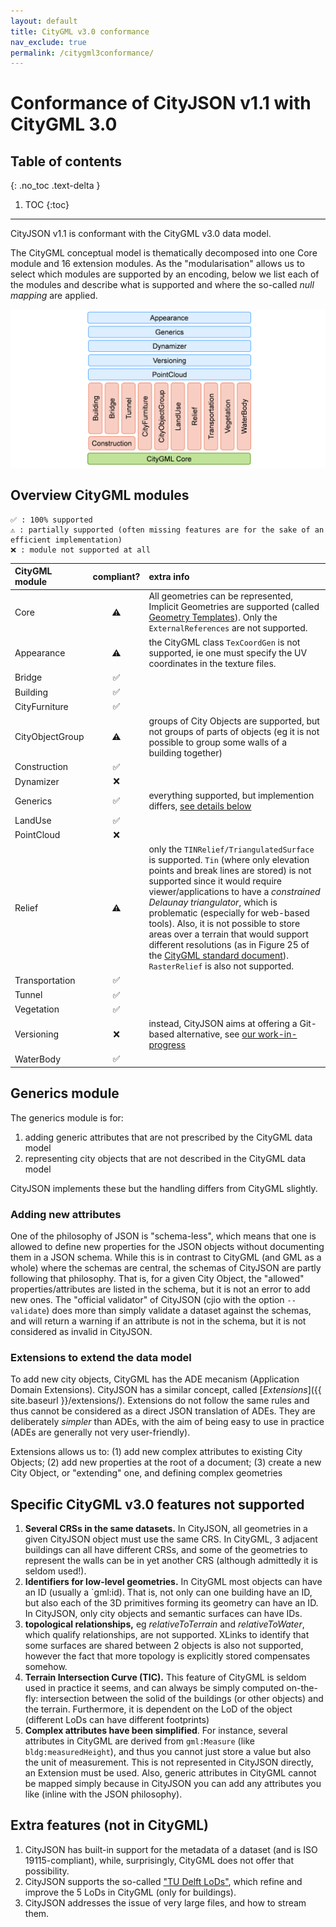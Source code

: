 ```yaml
---
layout: default
title: CityGML v3.0 conformance
nav_exclude: true
permalink: /citygml3conformance/
---
```


# Conformance of CityJSON v1.1 with CityGML 3.0

## Table of contents
{: .no_toc .text-delta }

1. TOC
{:toc}

- - -

CityJSON v1.1 is conformant with the CityGML v3.0 data model.


The CityGML conceptual model is thematically decomposed into one Core module and 16 extension modules.
As the "modularisation" allows us to select which modules are supported by an encoding, below we list each of the modules and describe what is supported and where the so-called *null mapping* are applied.

![](../citygmlsupport/figs/citygml3modules.png)


## Overview CityGML modules

    ✅ : 100% supported
    ⚠️ : partially supported (often missing features are for the sake of an efficient implementation)
    ❌ : module not supported at all


| CityGML module   | compliant?  | extra info |
|:-----------------|:-----------:|:-----------|
| Core             | ⚠️          | All geometries can be represented, Implicit Geometries are supported (called [Geometry Templates](https://www.cityjson.org/specs/#geometry-templates)). Only the `ExternalReferences` are not supported.   |
| Appearance       | ⚠️          | the CityGML class `TexCoordGen` is not supported, ie one must specify the UV coordinates in the texture files.   |
| Bridge           | ✅          |   |
| Building         | ✅          |   |  
| CityFurniture    | ✅          |   |      
| CityObjectGroup  | ⚠️          | groups of City Objects are supported, but not groups of parts of objects (eg it is not possible to group some walls of a building together)  |       
| Construction     | ✅          |   |     
| Dynamizer        | ❌          |   | 
| Generics         | ✅          | everything supported, but implemention differs, [see details below](./#generics-module)  | 
| LandUse          | ✅          |   |
| PointCloud       | ❌          |   | 
| Relief           | ⚠️          | only the `TINRelief/TriangulatedSurface` is  supported. `Tin` (where only elevation points and break lines are stored) is not supported since it would require viewer/applications to have a *constrained Delaunay triangulator*, which is problematic (especially for web-based tools). Also, it is not possible to store areas over a terrain that would support different resolutions (as in Figure 25 of the [CityGML standard document](https://portal.opengeospatial.org/files/?artifact_id=47842)). `RasterRelief` is also not supported.  |
| Transportation   | ✅          |   | 
| Tunnel           | ✅          |   |
| Vegetation       | ✅          |   | 
| Versioning       | ❌          | instead, CityJSON aims at offering a Git-based alternative, see [our work-in-progress](/experimental/versioning/)  | 
| WaterBody        | ✅          |  | 



## Generics module

The generics module is for:

  1. adding generic attributes that are not prescribed by the CityGML data model
  1. representing city objects that are not described in the CityGML data model

CityJSON implements these but the handling differs from CityGML slightly.

### Adding new attributes

One of the philosophy of JSON is "schema-less", which means that one is allowed to define new properties for the JSON objects without documenting them in a JSON schema. 
While this is in contrast to CityGML (and GML as a whole) where the schemas are central, the schemas of CityJSON are partly following that philosophy. 
That is, for a given City Object, the "allowed" properties/attributes are listed in the schema, but it is not an error to add new ones. 
The "official validator" of CityJSON (cjio with the option `--validate`) does more than simply validate a dataset against the schemas, and will return a warning if an attribute is not in the schema, but it is not considered as invalid in CityJSON.

### Extensions to extend the data model

To add new city objects, CityGML has the ADE mecanism (Application Domain Extensions).
CityJSON has a similar concept, called [*Extensions*]({{ site.baseurl }}/extensions/).
Extensions do not follow the same rules and thus cannot be considered as a direct JSON translation of ADEs.
They are deliberately *simpler* than ADEs, with the aim of being easy to use in practice (ADEs are generally not very user-friendly).

Extensions allows us to: (1) add new complex attributes to existing City Objects; (2) add new properties at the root of a document; (3) create a new City Object, or "extending" one, and defining complex geometries


## Specific CityGML v3.0 features __not__ supported


  1. __Several CRSs in the same datasets.__ In CityJSON, all geometries in a given CityJSON object must use the same CRS. In CityGML, 3 adjacent buildings can all have different CRSs, and some of the geometries to represent the walls can be in yet another CRS (although admittedly it is seldom used!).
  1. __Identifiers for low-level geometries.__ In CityGML most objects can have an ID (usually a `gml:id). That is, not only can one building have an ID, but also each of the 3D primitives forming its geometry can have an ID. In CityJSON, only city objects and semantic surfaces can have IDs.
  1. __topological relationships,__ eg *relativeToTerrain* and *relativeToWater*, which qualify relationships, are not supported. XLinks to identify that some surfaces are shared between 2 objects is also not supported, however the fact that more topology is explicitly stored compensates somehow.
  1. __Terrain Intersection Curve (TIC).__ This feature of CityGML is seldom used in practice it seems, and can always be simply computed on-the-fly: intersection between the solid of the buildings (or other objects) and the terrain. Furthermore, it is dependent on the LoD of the object (different LoDs can have different footprints)
  1. __Complex attributes have been simplified__. For instance, several attributes in CityGML are derived from `gml:Measure` (like `bldg:measuredHeight`), and thus you cannot just store a value but also the unit of measurement. This is not represented in CityJSON directly, an Extension must be used. Also, generic attributes in CityGML cannot be mapped simply because in CityJSON you can add any attributes you like (inline with the JSON philosophy). 


## Extra features (not in CityGML)

  1. CityJSON has built-in support for the metadata of a dataset (and is ISO 19115-compliant), while, surprisingly, CityGML does not offer that possibility.
  1. CityJSON supports the so-called ["TU Delft LoDs"](https://3d.bk.tudelft.nl/lod), which refine and improve the 5 LoDs in CityGML (only for buildings).
  1. CityJSON addresses the issue of very large files, and how to stream them.

